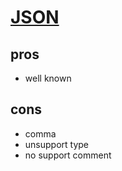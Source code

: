 # [JSON](https://en.wikipedia.org/wiki/JSON)
## pros
* well known

## cons
* comma
* unsupport type
* no support comment
